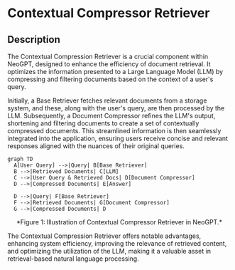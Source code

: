 # __Contextual Compressor Retriever__

## Description
The Contextual Compression Retriever is a crucial component within NeoGPT, designed to enhance the efficiency of document retrieval. It optimizes the information presented to a Large Language Model (LLM) by compressing and filtering documents based on the context of a user's query.

Initially, a Base Retriever fetches relevant documents from a storage system, and these, along with the user's query, are then processed by the LLM. Subsequently, a Document Compressor refines the LLM's output, shortening and filtering documents to create a set of contextually compressed documents. This streamlined information is then seamlessly integrated into the application, ensuring users receive concise and relevant responses aligned with the nuances of their original queries.

```mermaid
graph TD
  A[User Query] -->|Query| B[Base Retriever]
  B -->|Retrieved Documents| C[LLM]
  C -->|User Query & Retrieved Docs| D[Document Compressor]
  D -->|Compressed Documents| E[Answer]

  D -->|Query| F[Base Retriever]
  F -->|Retrieved Documents| G[Document Compressor]
  G -->|Compressed Documents| D

```
<center>*Figure 1: Illustration of Contextual Compressor Retriever in NeoGPT.*</center>

The Contextual Compression Retriever offers notable advantages, enhancing system efficiency, improving the relevance of retrieved content, and optimizing the utilization of the LLM, making it a valuable asset in retrieval-based natural language processing.
